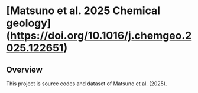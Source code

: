 # [Matsuno et al. 2025 Chemical geology] (https://doi.org/10.1016/j.chemgeo.2025.122651)
## Overview
This project is source codes and dataset of Matsuno et al. (2025).
